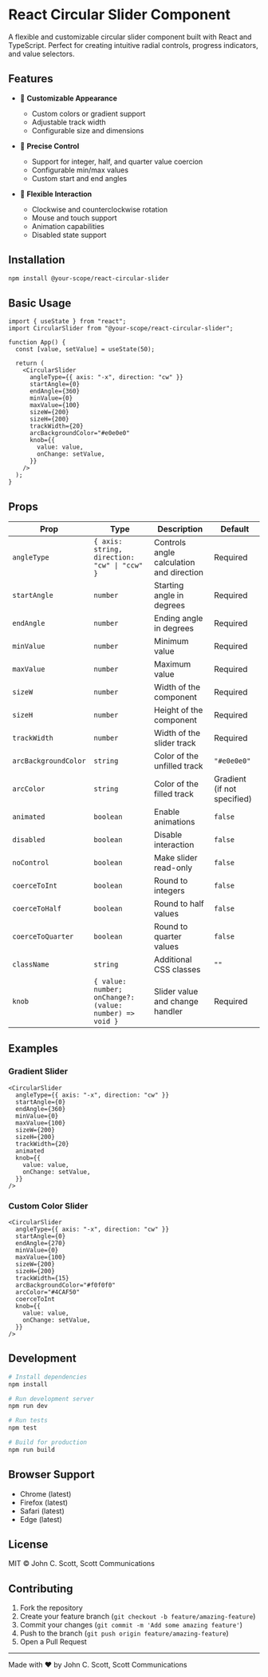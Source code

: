 # React Circular Slider Component

A flexible and customizable circular slider component built with React and TypeScript. Perfect for creating intuitive radial controls, progress indicators, and value selectors.

## Features

- 🎨 **Customizable Appearance**

  - Custom colors or gradient support
  - Adjustable track width
  - Configurable size and dimensions

- 🎯 **Precise Control**

  - Support for integer, half, and quarter value coercion
  - Configurable min/max values
  - Custom start and end angles

- 🔄 **Flexible Interaction**
  - Clockwise and counterclockwise rotation
  - Mouse and touch support
  - Animation capabilities
  - Disabled state support

## Installation

```bash
npm install @your-scope/react-circular-slider
```

## Basic Usage

```tsx
import { useState } from "react";
import CircularSlider from "@your-scope/react-circular-slider";

function App() {
  const [value, setValue] = useState(50);

  return (
    <CircularSlider
      angleType={{ axis: "-x", direction: "cw" }}
      startAngle={0}
      endAngle={360}
      minValue={0}
      maxValue={100}
      sizeW={200}
      sizeH={200}
      trackWidth={20}
      arcBackgroundColor="#e0e0e0"
      knob={{
        value: value,
        onChange: setValue,
      }}
    />
  );
}
```

## Props

| Prop                 | Type                                                    | Description                              | Default                     |
| -------------------- | ------------------------------------------------------- | ---------------------------------------- | --------------------------- |
| `angleType`          | `{ axis: string, direction: "cw" \| "ccw" }`            | Controls angle calculation and direction | Required                    |
| `startAngle`         | `number`                                                | Starting angle in degrees                | Required                    |
| `endAngle`           | `number`                                                | Ending angle in degrees                  | Required                    |
| `minValue`           | `number`                                                | Minimum value                            | Required                    |
| `maxValue`           | `number`                                                | Maximum value                            | Required                    |
| `sizeW`              | `number`                                                | Width of the component                   | Required                    |
| `sizeH`              | `number`                                                | Height of the component                  | Required                    |
| `trackWidth`         | `number`                                                | Width of the slider track                | Required                    |
| `arcBackgroundColor` | `string`                                                | Color of the unfilled track              | `"#e0e0e0"`                 |
| `arcColor`           | `string`                                                | Color of the filled track                | Gradient (if not specified) |
| `animated`           | `boolean`                                               | Enable animations                        | `false`                     |
| `disabled`           | `boolean`                                               | Disable interaction                      | `false`                     |
| `noControl`          | `boolean`                                               | Make slider read-only                    | `false`                     |
| `coerceToInt`        | `boolean`                                               | Round to integers                        | `false`                     |
| `coerceToHalf`       | `boolean`                                               | Round to half values                     | `false`                     |
| `coerceToQuarter`    | `boolean`                                               | Round to quarter values                  | `false`                     |
| `className`          | `string`                                                | Additional CSS classes                   | `""`                        |
| `knob`               | `{ value: number; onChange?: (value: number) => void }` | Slider value and change handler          | Required                    |

## Examples

### Gradient Slider

```tsx
<CircularSlider
  angleType={{ axis: "-x", direction: "cw" }}
  startAngle={0}
  endAngle={360}
  minValue={0}
  maxValue={100}
  sizeW={200}
  sizeH={200}
  trackWidth={20}
  animated
  knob={{
    value: value,
    onChange: setValue,
  }}
/>
```

### Custom Color Slider

```tsx
<CircularSlider
  angleType={{ axis: "-x", direction: "cw" }}
  startAngle={0}
  endAngle={270}
  minValue={0}
  maxValue={100}
  sizeW={200}
  sizeH={200}
  trackWidth={15}
  arcBackgroundColor="#f0f0f0"
  arcColor="#4CAF50"
  coerceToInt
  knob={{
    value: value,
    onChange: setValue,
  }}
/>
```

## Development

```bash
# Install dependencies
npm install

# Run development server
npm run dev

# Run tests
npm test

# Build for production
npm run build
```

## Browser Support

- Chrome (latest)
- Firefox (latest)
- Safari (latest)
- Edge (latest)

## License

MIT © John C. Scott, Scott Communications

## Contributing

1. Fork the repository
2. Create your feature branch (`git checkout -b feature/amazing-feature`)
3. Commit your changes (`git commit -m 'Add some amazing feature'`)
4. Push to the branch (`git push origin feature/amazing-feature`)
5. Open a Pull Request

---

Made with ❤️ by John C. Scott, Scott Communications
